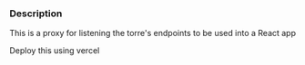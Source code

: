 ### Description
This is a proxy for listening the torre's endpoints to be used into a React app

Deploy this using vercel